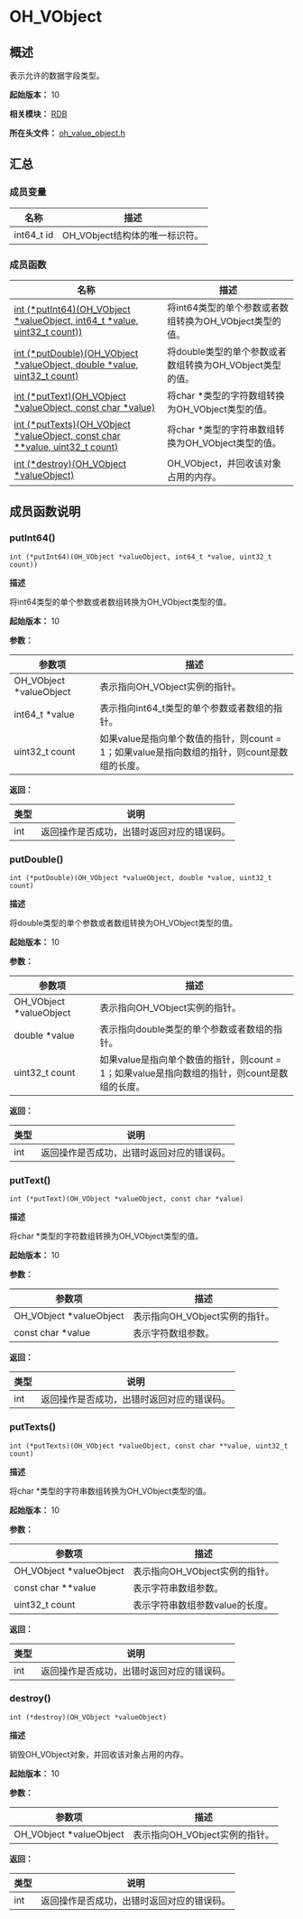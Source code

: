 # OH_VObject

## 概述

表示允许的数据字段类型。

**起始版本：** 10

**相关模块：** [RDB](capi-rdb.md)

**所在头文件：** [oh_value_object.h](capi-oh-value-object-h.md)

## 汇总

### 成员变量

| 名称       | 描述                           |
| ---------- | ------------------------------ |
| int64_t id | OH_VObject结构体的唯一标识符。 |

### 成员函数

| 名称                                                         | 描述                                                     |
| ------------------------------------------------------------ | -------------------------------------------------------- |
| [int (*putInt64)(OH_VObject *valueObject, int64_t *value, uint32_t count))](#putint64) | 将int64类型的单个参数或者数组转换为OH_VObject类型的值。  |
| [int (*putDouble)(OH_VObject *valueObject, double *value, uint32_t count)](#putdouble) | 将double类型的单个参数或者数组转换为OH_VObject类型的值。 |
| [int (*putText)(OH_VObject *valueObject, const char *value)](#puttext) | 将char *类型的字符数组转换为OH_VObject类型的值。         |
| [int (*putTexts)(OH_VObject *valueObject, const char **value, uint32_t count)](#puttexts) | 将char *类型的字符串数组转换为OH_VObject类型的值。       |
| [int (*destroy)(OH_VObject *valueObject)](#destroy)          | OH_VObject，并回收该对象占用的内存。                     |

## 成员函数说明

### putInt64()

```
int (*putInt64)(OH_VObject *valueObject, int64_t *value, uint32_t count))
```

**描述**

将int64类型的单个参数或者数组转换为OH_VObject类型的值。

**起始版本：** 10

**参数：**

| 参数项                  | 描述                                                         |
| ----------------------- | ------------------------------------------------------------ |
| OH_VObject *valueObject | 表示指向OH_VObject实例的指针。                               |
| int64_t *value          | 表示指向int64_t类型的单个参数或者数组的指针。                |
| uint32_t count          | 如果value是指向单个数值的指针，则count = 1；如果value是指向数组的指针，则count是数组的长度。 |

**返回：**

| 类型 | 说明                                       |
| ---- | ------------------------------------------ |
| int  | 返回操作是否成功，出错时返回对应的错误码。 |

### putDouble()

```
int (*putDouble)(OH_VObject *valueObject, double *value, uint32_t count)
```

**描述**

将double类型的单个参数或者数组转换为OH_VObject类型的值。

**起始版本：** 10

**参数：**

| 参数项                  | 描述                                                         |
| ----------------------- | ------------------------------------------------------------ |
| OH_VObject *valueObject | 表示指向OH_VObject实例的指针。                               |
| double *value           | 表示指向double类型的单个参数或者数组的指针。                 |
| uint32_t count          | 如果value是指向单个数值的指针，则count = 1；如果value是指向数组的指针，则count是数组的长度。 |

**返回：**

| 类型 | 说明                                       |
| ---- | ------------------------------------------ |
| int  | 返回操作是否成功，出错时返回对应的错误码。 |

### putText()

```
int (*putText)(OH_VObject *valueObject, const char *value)
```

**描述**

将char *类型的字符数组转换为OH_VObject类型的值。

**起始版本：** 10

**参数：**

| 参数项                  | 描述                           |
| ----------------------- | ------------------------------ |
| OH_VObject *valueObject | 表示指向OH_VObject实例的指针。 |
| const char *value       | 表示字符数组参数。             |

**返回：**

| 类型 | 说明                                       |
| ---- | ------------------------------------------ |
| int  | 返回操作是否成功，出错时返回对应的错误码。 |

### putTexts()

```
int (*putTexts)(OH_VObject *valueObject, const char **value, uint32_t count)
```

**描述**

将char *类型的字符串数组转换为OH_VObject类型的值。

**起始版本：** 10

**参数：**

| 参数项                  | 描述                            |
| ----------------------- | ------------------------------- |
| OH_VObject *valueObject | 表示指向OH_VObject实例的指针。  |
| const char **value      | 表示字符串数组参数。            |
| uint32_t count          | 表示字符串数组参数value的长度。 |

**返回：**

| 类型 | 说明                                       |
| ---- | ------------------------------------------ |
| int  | 返回操作是否成功，出错时返回对应的错误码。 |

### destroy()

```
int (*destroy)(OH_VObject *valueObject)
```

**描述**

销毁OH_VObject对象，并回收该对象占用的内存。

**起始版本：** 10

**参数：**

| 参数项                  | 描述                           |
| ----------------------- | ------------------------------ |
| OH_VObject *valueObject | 表示指向OH_VObject实例的指针。 |

**返回：**

| 类型 | 说明                                       |
| ---- | ------------------------------------------ |
| int  | 返回操作是否成功，出错时返回对应的错误码。 |